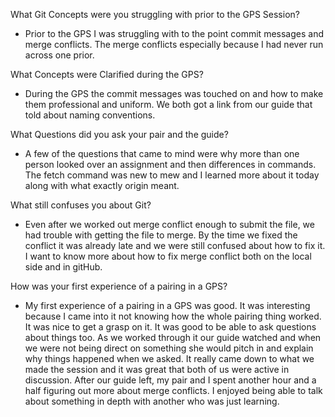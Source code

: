 What Git Concepts were you struggling with prior to the GPS Session?

* Prior to the GPS I was struggling with to the point commit messages and merge conflicts. The merge conflicts especially because I had never run across one prior.

What Concepts were Clarified during the GPS?

* During the GPS the commit messages was touched on and how to make them professional and uniform. We both got a link from our guide that told about naming conventions.

What Questions did you ask your pair and the guide?

* A few of the questions that came to mind were why more than one person looked over an assignment and then differences in commands. The fetch command was new to mew and I learned more about it today along with what exactly origin meant.

What still confuses you about Git?

* Even after we worked out merge conflict enough to submit the file, we had trouble with getting the file to merge. By the time we fixed the conflict it was already late and we were still confused about how to fix it. I want to know more about how to fix merge conflict both on the local side and in gitHub.

How was your first experience of a pairing in a GPS?

* My first experience of a pairing in a GPS was good. It was interesting because I came into it not knowing how the whole pairing thing worked. It was nice to get a grasp on it. It was good to be able to ask questions about things too. As we worked through it our guide watched and when we were not being direct on something she would pitch in and explain why things happened when we asked. It really came down to what we made the session and it was great that both of us were active in discussion. After our guide left, my pair and I spent another hour and a half figuring out more about merge conflicts. I enjoyed being able to talk about something in depth with another who was just learning.
